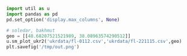 


```python
import util as u
import pandas as pd
pd.set_option('display.max_columns', None)
```


















```python
# soledar, bakhmut
geo = [[48.68207521521989, 38.08963574290512]]
u.sm_plot_ukr2('ukrdata/fl-0112.csv','ukrdata/fl-221115.csv',geo)
plt.savefig('/tmp/out.png')
```










